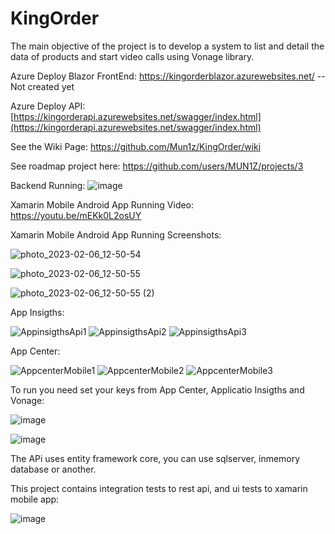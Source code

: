 # KingOrder
The main objective of the project is to develop a system to list and detail the data of products and start video calls using Vonage library.

Azure Deploy Blazor FrontEnd: https://kingorderblazor.azurewebsites.net/ --Not created yet

Azure Deploy API: [https://kingorderapi.azurewebsites.net/swagger/index.html](https://kingorderapi.azurewebsites.net/swagger/index.html)

See the Wiki Page: https://github.com/Mun1z/KingOrder/wiki

See roadmap project here: https://github.com/users/MUN1Z/projects/3

Backend Running: ![image](https://user-images.githubusercontent.com/17263249/217017094-ee1b8a92-bdd5-42fa-8a9b-4e57cb54ce11.png)

Xamarin Mobile Android App Running Video: https://youtu.be/mEKk0L2osUY

Xamarin Mobile Android App Running Screenshots:

![photo_2023-02-06_12-50-54](https://user-images.githubusercontent.com/17263249/217018960-0bf7ab9d-1473-4a37-94ad-6f25d93eee85.jpg)

![photo_2023-02-06_12-50-55](https://user-images.githubusercontent.com/17263249/217018967-31768d97-0dad-409d-9881-d0f9ec4a25b7.jpg)

![photo_2023-02-06_12-50-55 (2)](https://user-images.githubusercontent.com/17263249/217018963-8f4661f6-913b-450a-83d2-120551399e18.jpg)

App Insigths:

![AppinsigthsApi1](https://user-images.githubusercontent.com/17263249/217017949-844565c7-475c-41b0-b92d-c2c6212676e6.png)
![AppinsigthsApi2](https://user-images.githubusercontent.com/17263249/217017956-f5e93239-2486-4422-9933-1533c33c9e42.png)
![AppinsigthsApi3](https://user-images.githubusercontent.com/17263249/217017961-d169fcc1-e0ce-450d-bf53-e959da737b91.png)

App Center:

![AppcenterMobile1](https://user-images.githubusercontent.com/17263249/217018028-ff52c865-b8d2-453e-94b7-10952f41c6c3.png)
![AppcenterMobile2](https://user-images.githubusercontent.com/17263249/217018033-e7fe293d-1fcf-4c87-a7cd-fc1a07efff37.png)
![AppcenterMobile3](https://user-images.githubusercontent.com/17263249/217018037-ee537645-b05b-41e6-830e-6637dd3cefbb.png)

To run you need set your keys from App Center, Applicatio Insigths and Vonage: 

![image](https://user-images.githubusercontent.com/17263249/217019501-7eb2abe8-2724-470b-8884-ae2258bbb999.png)

![image](https://user-images.githubusercontent.com/17263249/217019690-853dd0e1-9f97-4cb1-bccf-9d51f2073969.png)

The APi uses entity framework core, you can use sqlserver, inmemory database or another.

This project contains integration tests to rest api, and ui tests to xamarin mobile app:

![image](https://user-images.githubusercontent.com/17263249/217020763-57ef8aab-5895-4836-99c8-a07360033a60.png)




